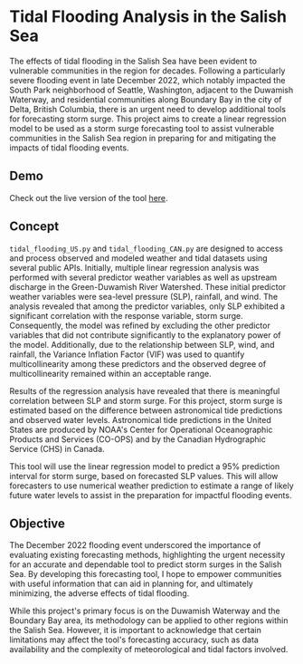 # Tidal Flooding Analysis in the Salish Sea

The effects of tidal flooding in the Salish Sea have been evident to vulnerable communities in the region for decades. Following a particularly severe flooding event in late December 2022, which notably impacted the South Park neighborhood of Seattle, Washington, adjacent to the Duwamish Waterway, and residential communities along Boundary Bay in the city of Delta, British Columbia, there is an urgent need to develop additional tools for forecasting storm surge. This project aims to create a linear regression model to be used as a storm surge forecasting tool to assist vulnerable communities in the Salish Sea region in preparing for and mitigating the impacts of tidal flooding events.

## Demo

Check out the live version of the tool [here](https://kyleanders-on.github.io/).

## Concept

`tidal_flooding_US.py` and `tidal_flooding_CAN.py` are designed to access and process observed and modeled weather and tidal datasets using several public APIs. Initially, multiple linear regression analysis was performed with several predictor weather variables as well as upstream discharge in the Green-Duwamish River Watershed. These initial predictor weather variables were sea-level pressure (SLP), rainfall, and wind. The analysis revealed that among the predictor variables, only SLP exhibited a significant correlation with the response variable, storm surge. Consequently, the model was refined by excluding the other predictor variables that did not contribute significantly to the explanatory power of the model. Additionally, due to the relationship between SLP, wind, and rainfall, the Variance Inflation Factor (VIF) was used to quantify multicollinearity among these predictors and the observed degree of multicollinearity remained within an acceptable range.

Results of the regression analysis have revealed that there is meaningful correlation between SLP and storm surge. For this project, storm surge is estimated based on the difference between astronomical tide predictions and observed water levels. Astronomical tide predictions in the United States are produced by NOAA's Center for Operational Oceanographic Products and Services (CO-OPS) and by the Canadian Hydrographic Service (CHS) in Canada.

This tool will use the linear regression model to predict a 95% prediction interval for storm surge, based on forecasted SLP values. This will allow forecasters to use numerical weather prediction to estimate a range of likely future water levels to assist in the preparation for impactful flooding events.

## Objective

The December 2022 flooding event underscored the importance of evaluating existing forecasting methods, highlighting the urgent necessity for an accurate and dependable tool to predict storm surges in the Salish Sea. By developing this forecasting tool, I hope to empower communities with useful information that can aid in planning for, and ultimately minimizing, the adverse effects of tidal flooding.

While this project's primary focus is on the Duwamish Waterway and the Boundary Bay area, its methodology can be applied to other regions within the Salish Sea. However, it is important to acknowledge that certain limitations may affect the tool's forecasting accuracy, such as data availability and the complexity of meteorological and tidal factors involved.
